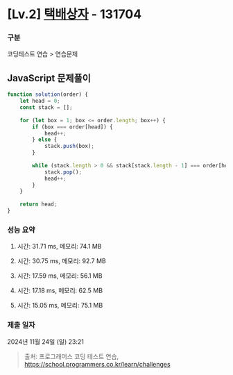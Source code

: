 # [Lv.2] [택배상자](https://school.programmers.co.kr/learn/courses/30/lessons/131704?language=javascript) - 131704 

### 구분

코딩테스트 연습 > 연습문제

## JavaScript 문제풀이

```js
function solution(order) {
    let head = 0;
    const stack = [];
    
    for (let box = 1; box <= order.length; box++) {
        if (box === order[head]) {
            head++;
        } else {
            stack.push(box);
        }
        
        while (stack.length > 0 && stack[stack.length - 1] === order[head]) {
            stack.pop();
            head++;
        }
    }
    
    return head;
}
```

### 성능 요약

1. 시간: 31.71 ms, 메모리: 74.1 MB

2. 시간: 30.75 ms, 메모리: 92.7 MB
3. 시간: 17.59 ms, 메모리: 56.1 MB
4. 시간: 17.18 ms, 메모리: 62.5 MB
5. 시간: 15.05 ms, 메모리: 75.1 MB

### 제출 일자

2024년 11월 24일 (일) 23:21

> 출처: 프로그래머스 코딩 테스트 연습, https://school.programmers.co.kr/learn/challenges